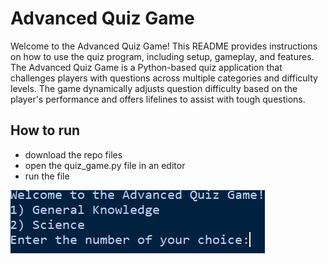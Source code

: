 # Advanced Quiz Game

Welcome to the Advanced Quiz Game! This README provides instructions on how to use the quiz program, including setup, gameplay, and features.
The Advanced Quiz Game is a Python-based quiz application that challenges players with questions across multiple categories and difficulty levels. The game dynamically adjusts question difficulty based on the player's performance and offers lifelines to assist with tough questions.

## How to run
- download the repo files
- open the quiz_game.py file in an editor
- run the file

![](quiz_screenshot.JPG)
